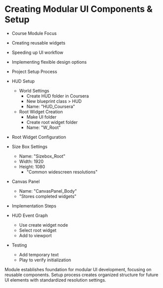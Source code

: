 # Creating Modular UI Components & Setup

* Course Module Focus
 * Creating reusable widgets
 * Speeding up UI workflow
 * Implementing flexible design options

* Project Setup Process
 * HUD Setup
   * World Settings
     * Create HUD folder in Coursera
     * New blueprint class > HUD
     * Name: "HUD_Coursera"
   * Root Widget Creation
     * Make UI folder
     * Create root widget folder
     * Name: "W_Root"

* Root Widget Configuration
 * Size Box Settings
   * Name: "Sizebox_Root"
   * Width: 1920
   * Height: 1080
     * "Common widescreen resolutions"
 * Canvas Panel
   * Name: "CanvasPanel_Body"
   * "Stores completed widgets"

* Implementation Steps
 * HUD Event Graph
   * Use create widget node
   * Select root widget
   * Add to viewport
 * Testing
   * Add temporary text
   * Play to verify initialization

Module establishes foundation for modular UI development, focusing on reusable components. Setup process creates organized structure for future UI elements with standardized resolution settings.